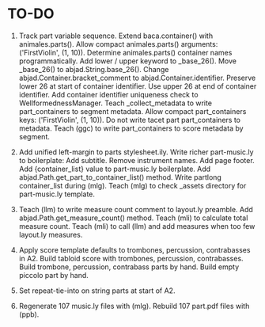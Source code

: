 TO-DO
=====

1.  Track part variable sequence.
    Extend baca.container() with animales.parts().
    Allow compact animales.parts() arguments: ('FirstViolin', (1, 10)).
    Determine animales.parts() container names programmatically.
    Add lower / upper keyword to _base_26().
    Move _base_26() to abjad.String.base_26().
    Change abjad.Container.bracket_comment to abjad.Container.identifier.
    Preserve lower 26 at start of container identifier.
    Use upper 26 at end of container identifier.
    Add container identifier uniqueness check to WellformednessManager.
    Teach _collect_metadata to write part_containers to segment metadata.
    Allow compact part_containers keys: ('FirstViolin', (1, 10)).
    Do not write tacet part part_containers to metadata.
    Teach (ggc) to write part_containers to score metadata by segment.

2.  Add unified left-margin to parts stylesheet.ily.
    Write richer part-music.ly to boilerplate:
        Add subtitle.
        Remove instrument names.
        Add page footer.
        Add {container_list} value to part-music.ly boilerplate.
    Add abjad.Path.get_part_to_container_list() method.
    Write partlong container_list during (mlg).
    Teach (mlg) to check _assets directory for part-music.ly template.

3.  Teach (llm) to write measure count comment to layout.ly preamble.
    Add abjad.Path.get_measure_count() method.
    Teach (mli) to calculate total measure count.
    Teach (mli) to call (llm) and add measures when too few layout.ly measures.

4.  Apply score template defaults to trombones, percussion, contrabasses in A2.
    Build tabloid score with trombones, percussion, contrabasses.
    Build trombone, percussion, contrabass parts by hand.
    Build empty piccolo part by hand.

5.  Set repeat-tie-into on string parts at start of A2.

6.  Regenerate 107 music.ly files with (mlg).
    Rebuild 107 part.pdf files with (ppb).
